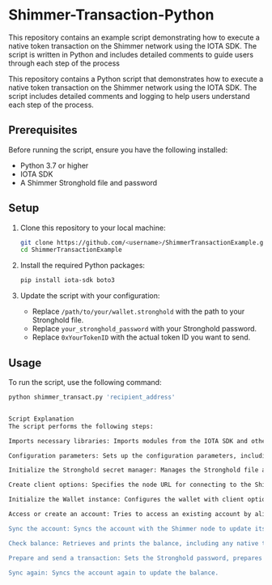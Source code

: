 # Shimmer-Transaction-Python
This repository contains an example script demonstrating how to execute a native token transaction on the Shimmer network using the IOTA SDK. The script is written in Python and includes detailed comments to guide users through each step of the process

This repository contains a Python script that demonstrates how to execute a native token transaction on the Shimmer network using the IOTA SDK. The script includes detailed comments and logging to help users understand each step of the process.

## Prerequisites

Before running the script, ensure you have the following installed:

- Python 3.7 or higher
- IOTA SDK
- A Shimmer Stronghold file and password

## Setup

1. Clone this repository to your local machine:
    ```bash
    git clone https://github.com/<username>/ShimmerTransactionExample.git
    cd ShimmerTransactionExample
    ```

2. Install the required Python packages:
    ```bash
    pip install iota-sdk boto3
    ```

3. Update the script with your configuration:
    - Replace `/path/to/your/wallet.stronghold` with the path to your Stronghold file.
    - Replace `your_stronghold_password` with your Stronghold password.
    - Replace `0xYourTokenID` with the actual token ID you want to send.

## Usage

To run the script, use the following command:
```bash
python shimmer_transact.py 'recipient_address'


Script Explanation
The script performs the following steps:

Imports necessary libraries: Imports modules from the IOTA SDK and other necessary libraries for logging.

Configuration parameters: Sets up the configuration parameters, including node URL, account alias, Stronghold path, and password.

Initialize the Stronghold secret manager: Manages the Stronghold file and its password.

Create client options: Specifies the node URL for connecting to the Shimmer network.

Initialize the Wallet instance: Configures the wallet with client options, coin type, and secret manager.

Access or create an account: Tries to access an existing account by alias, or creates a new one if it doesn't exist.

Sync the account: Syncs the account with the Shimmer node to update its state.

Check balance: Retrieves and prints the balance, including any native tokens.

Prepare and send a transaction: Sets the Stronghold password, prepares the transaction by specifying the recipient address, token ID, and amount, sends the transaction, and waits for it to be included in a block.

Sync again: Syncs the account again to update the balance.
